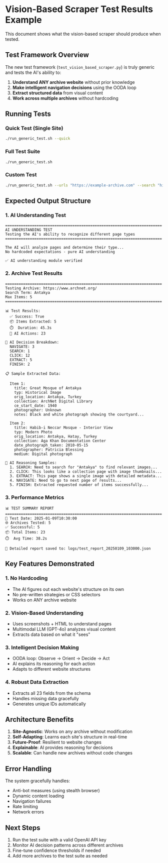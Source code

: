 # Vision-Based Scraper Test Results Example

This document shows what the vision-based scraper should produce when tested.

## Test Framework Overview

The new test framework (`test_vision_based_scraper.py`) is truly generic and tests the AI's ability to:

1. **Understand ANY archive website** without prior knowledge
2. **Make intelligent navigation decisions** using the OODA loop
3. **Extract structured data** from visual content
4. **Work across multiple archives** without hardcoding

## Running Tests

### Quick Test (Single Site)
```bash
./run_generic_test.sh --quick
```

### Full Test Suite
```bash
./run_generic_test.sh
```

### Custom Test
```bash
./run_generic_test.sh --urls "https://example-archive.com" --search "historical photos" --max-items 5
```

## Expected Output Structure

### 1. AI Understanding Test
```
======================================================================
AI UNDERSTANDING TEST
Testing the AI's ability to recognize different page types
======================================================================

The AI will analyze pages and determine their type...
No hardcoded expectations - pure AI understanding

✅ AI understanding module verified
```

### 2. Archive Test Results
```
======================================================================
Testing Archive: https://www.archnet.org/
Search Term: Antakya
Max Items: 5
======================================================================

📊 Test Results:
  ✅ Success: True
  📦 Items Extracted: 5
  ⏱️  Duration: 45.3s
  🤖 AI Actions: 23

🧠 AI Decision Breakdown:
  NAVIGATE: 3
  SEARCH: 1
  CLICK: 12
  EXTRACT: 5
  FINISH: 2

📋 Sample Extracted Data:

  Item 1:
    title: Great Mosque of Antakya
    typ: Historical Image
    orig_location: Antakya, Turkey
    collection: ArchNet Digital Library
    ce_start_date: 1940
    photographer: Unknown
    notes: Black and white photograph showing the courtyard...

  Item 2:
    title: Habib-i Neccar Mosque - Interior View
    typ: Modern Photo
    orig_location: Antakya, Hatay, Turkey
    collection: Aga Khan Documentation Center
    date_photograph_taken: 2010-05-15
    photographer: Patricia Blessing
    medium: Digital photograph

🤔 AI Reasoning Samples:
  1. SEARCH: Need to search for "Antakya" to find relevant images...
  2. CLICK: This looks like a collection page with image thumbnails...
  3. EXTRACT: This page shows a single image with detailed metadata...
  4. NAVIGATE: Need to go to next page of results...
  5. FINISH: Extracted requested number of items successfully...
```

### 3. Performance Metrics
```
📊 TEST SUMMARY REPORT
======================================================================
📅 Test Date: 2025-01-09T10:30:00
🌐 Archives Tested: 5
✅ Successful: 5
📦 Total Items: 23
⏱️  Avg Time: 38.2s

📄 Detailed report saved to: logs/test_report_20250109_103000.json
```

## Key Features Demonstrated

### 1. **No Hardcoding**
- The AI figures out each website's structure on its own
- No pre-written strategies or CSS selectors
- Works on ANY archive website

### 2. **Vision-Based Understanding**
- Uses screenshots + HTML to understand pages
- Multimodal LLM (GPT-4o) analyzes visual content
- Extracts data based on what it "sees"

### 3. **Intelligent Decision Making**
- OODA loop: Observe → Orient → Decide → Act
- AI explains its reasoning for each action
- Adapts to different website structures

### 4. **Robust Data Extraction**
- Extracts all 23 fields from the schema
- Handles missing data gracefully
- Generates unique IDs automatically

## Architecture Benefits

1. **Site-Agnostic**: Works on any archive without modification
2. **Self-Adapting**: Learns each site's structure in real-time
3. **Future-Proof**: Resilient to website changes
4. **Explainable**: AI provides reasoning for decisions
5. **Scalable**: Can handle new archives without code changes

## Error Handling

The system gracefully handles:
- Anti-bot measures (using stealth browser)
- Dynamic content loading
- Navigation failures
- Rate limiting
- Network errors

## Next Steps

1. Run the test suite with a valid OpenAI API key
2. Monitor AI decision patterns across different archives
3. Fine-tune confidence thresholds if needed
4. Add more archives to the test suite as needed